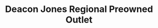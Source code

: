 ---
title: "Deacon Jones Regional Preowned Outlet"
url: /smithfield/deacon-jones-regional-preowned-outlet/
shop: car
---